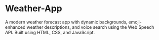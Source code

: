 # Weather-App
 A modern weather forecast app with dynamic backgrounds, emoji-enhanced weather descriptions, and voice search using the Web Speech API. Built using HTML, CSS, and JavaScript.
